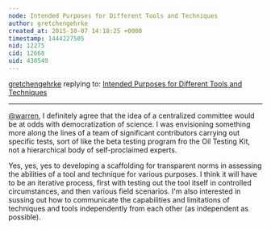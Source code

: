 ```yaml
---
node: Intended Purposes for Different Tools and Techniques
author: gretchengehrke
created_at: 2015-10-07 14:18:25 +0000
timestamp: 1444227505
nid: 12275
cid: 12668
uid: 430549
---
```




[gretchengehrke](../profile/gretchengehrke) replying to: [Intended Purposes for Different Tools and Techniques](../notes/gretchengehrke/10-07-2015/intended-purposes-for-different-tools-and-techniques)

----
[@warren](/profile/warren), I definitely agree that the idea of a centralized committee would be at odds with democratization of science.  I was envisioning something more along the lines of a team of significant contributors carrying out specific tests, sort of like the beta testing program fro the Oil Testing Kit, not a hierarchical body of self-proclaimed experts.   

Yes, yes, yes to developing a scaffolding for transparent norms in assessing the abilities of a tool and technique for various purposes.  I think it will have to be an iterative process, first with testing out the tool itself in controlled circumstances, and then various field scenarios.  I'm also interested in sussing out how to communicate the capabilities and limitations of techniques and tools independently from each other (as independent as possible).